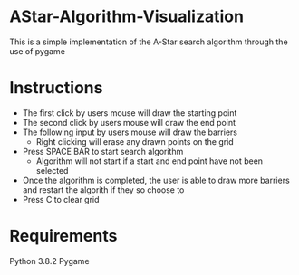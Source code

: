 # AStar-Algorithm-Visualization
This is a simple implementation of the A-Star search algorithm through the use of pygame

# Instructions
- The first click by users mouse will draw the starting point
- The second click by users mouse will draw the end point
- The following input by users mouse will draw the barriers
    - Right clicking will erase any drawn points on the grid
- Press SPACE BAR to start search algorithm
    - Algorithm will not start if a start and end point have not been selected
- Once the algorithm is completed, the user is able to draw more barriers and restart the algorith if they so choose to
- Press C to clear grid

# Requirements
Python 3.8.2
Pygame
